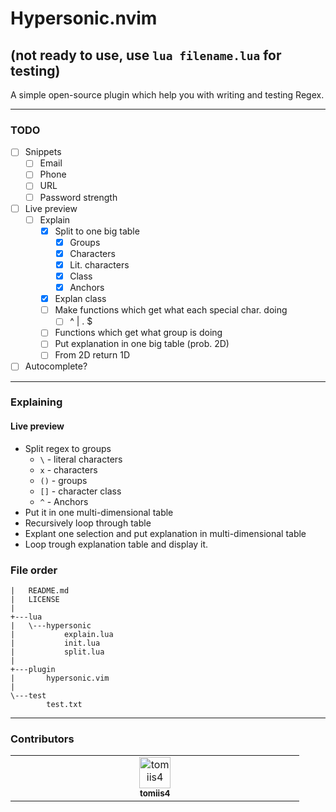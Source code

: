 # Hypersonic.nvim
## (not ready to use, use `lua filename.lua` for testing)
A simple open-source plugin which help you with writing and testing Regex.

<hr>

### TODO
- [ ] Snippets
    - [ ] Email
    - [ ] Phone
    - [ ] URL
    - [ ] Password strength
- [ ] Live preview
    - [ ] Explain
        - [x] Split to one big table
            - [x] Groups
            - [x] Characters
            - [x] Lit. characters
            - [x] Class
            - [x] Anchors
        - [x] Explan class
        - [ ] Make functions which get what each special char. doing
            - [ ] ^ | . $ 
        - [ ] Functions which get what group is doing
        - [ ] Put explanation in one big table (prob. 2D)
        - [ ] From 2D return 1D

- [ ]  Autocomplete?

<hr>

### Explaining
#### <b> Live preview</b>
- Split regex to groups
    - `\` - literal characters
    - `x` - characters
    - `()` - groups
    - `[]` - character class
    - `^` - Anchors
- Put it in one multi-dimensional table
- Recursively loop through table
- Explant one selection and put explanation in multi-dimensional table
- Loop trough explanation table and display it.

### File order
```
|   README.md
|   LICENSE
|
+---lua
|   \---hypersonic
|           explain.lua
|           init.lua
|           split.lua
|
+---plugin
|       hypersonic.vim
|
\---test
        test.txt
```

<hr>

### Contributors
<table>
    <tbody>
        <tr>
            <td align="center" valign="top" width="14.28%">
                <a href="https://github.com/tomiis4">
                <img src="https://avatars.githubusercontent.com/u/87276646?v=4" width="50px;" alt="tomiis4"/><br /><sub><b>tomiis4</b></sub>
                </a><br/>
            </td>
        </tr>
    </tbody>
</table>
